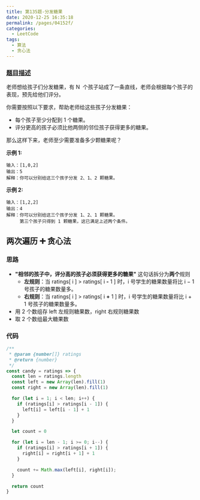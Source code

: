 ```yaml
---
title: 第135题-分发糖果
date: 2020-12-25 16:35:18
permalink: /pages/04152f/
categories:
  - LeetCode
tags:
  - 算法
  - 贪心法
---
```


### [题目描述](https://leetcode-cn.com/problems/candy/)

老师想给孩子们分发糖果，有 N  个孩子站成了一条直线，老师会根据每个孩子的表现，预先给他们评分。

你需要按照以下要求，帮助老师给这些孩子分发糖果：

- 每个孩子至少分配到 1 个糖果。
- 评分更高的孩子必须比他两侧的邻位孩子获得更多的糖果。

那么这样下来，老师至少需要准备多少颗糖果呢？

**示例 1:**

```
输入：[1,0,2]
输出：5
解释：你可以分别给这三个孩子分发 2、1、2 颗糖果。
```

<!-- more -->

**示例 2:**

```
输入：[1,2,2]
输出：4
解释：你可以分别给这三个孩子分发 1、2、1 颗糖果。
     第三个孩子只得到 1 颗糖果，这已满足上述两个条件。
```

## 两次遍历 ➕ 贪心法

### 思路

- **"相邻的孩子中，评分高的孩子必须获得更多的糖果"** 这句话拆分为**两个**规则
  - **左规则**：当 ratings[ i ] > ratings[ i **-** 1 ] 时，i 号学生的糖果数量将比 i − 1 号孩子的糖果数量多。
  - **右规则**：当 ratings[ i ] > ratings[ i **+** 1 ] 时，i 号学生的糖果数量将比 i + 1 号孩子的糖果数量多。
- 用 2 个数组存 left 左规则糖果数，right 右规则糖果数
- 取 2 个数组最大糖果数

### 代码

```JavaScript
/**
 * @param {number[]} ratings
 * @return {number}
 */
const candy = ratings => {
  const len = ratings.length
  const left = new Array(len).fill(1)
  const right = new Array(len).fill(1)

  for (let i = 1; i < len; i++) {
    if (ratings[i] > ratings[i - 1]) {
      left[i] = left[i - 1] + 1
    }
  }

  let count = 0

  for (let i = len - 1; i >= 0; i--) {
    if (ratings[i] > ratings[i + 1]) {
      right[i] = right[i + 1] + 1
    }

    count += Math.max(left[i], right[i]);
  }

  return count
}
```
